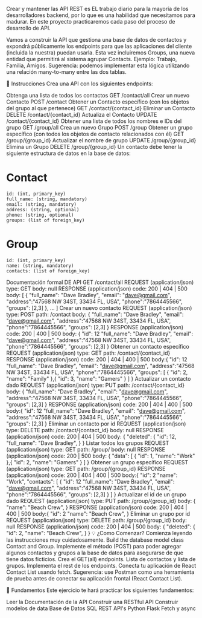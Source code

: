 Crear y mantener las API REST es EL trabajo diario para la mayoría de los desarrolladores backend, por lo que es una habilidad que necesitamos para madurar. En este proyecto practicaremos cada paso del proceso de desarrollo de API.

Vamos a construir la API que gestiona una base de datos de contactos y expondrá públicamente los endpoints para que las aplicaciones del cliente (incluida la nuestra) puedan usarla. Esta vez incluiremos Groups, una nueva entidad que permitirá al sistema agrupar Contacts. Ejemplo: Trabajo, Familia, Amigos. Sugerencia: podemos implementar esta lógica utilizando una relación many-to-many entre las dos tablas.

📝 Instrucciones
Crea una API con los siguientes endpoints:

Obtenga una lista de todos los contactos GET /contact/all
Crear un nuevo Contacto POST /contact
Obtener un Contacto específico (con los objetos del grupo al que pertenece) GET /contact/{contact_id}
Eliminar un Contacto DELETE /contact/{contact_id}
Actualiza el Contacto UPDATE /contact/{contact_id}
Obtener una lista de todos los nombres e IDs del grupo GET /group/all
Crea un nuevo Grupo POST /group
Obtener un grupo específico (con todos los objetos de contacto relacionados con él) GET /group/{group_id}
Actualizar el nombre de grupo UPDATE /group/{group_id}
Elimina un Grupo DELETE /group/{group_id}
Un contacto debe tener la siguiente estructura de datos en la base de datos:

# Contact
    id: (int, primary_key)
    full_name: (string, mandatory)
    email: (string, mandatory)
    address: (string, optional)
    phone: (string, optional)
    groups: (list of foreign_key)

# Group
    id: (int, primary_key)
    name: (string, mandatory)
    contacts: (list of foreign_key)
Documentación formal DE API
GET /contact/all
    REQUEST (application/json)
        type: GET
        body: null
    RESPONSE (application/json)
        code: 200 | 404 | 500
        body: [
            {
                "full_name": "Dave Bradley",
                "email": "dave@gmail.com",
                "address":"47568 NW 34ST, 33434 FL, USA",
                "phone":"7864445566",
                "groups": [2,3]
            },
            ...
        ]
Crear un nuevo contacto
    REQUEST (application/json)
        type: POST
        path: /contact
        body: {
            "full_name": "Dave Bradley",
            "email": "dave@gmail.com",
            "address":"47568 NW 34ST, 33434 FL, USA",
            "phone":"7864445566",
            "groups": [2,3]
        }
    RESPONSE (application/json)
        code: 200 | 400 | 500
        body: {
            "id": 12
            "full_name": "Dave Bradley",
            "email": "dave@gmail.com",
            "address":"47568 NW 34ST, 33434 FL, USA",
            "phone":"7864445566",
            "groups": [2,3]
        }
Obtener un contacto específico
    REQUEST (application/json)
        type: GET
        path: /contact/{contact_id}
    RESPONSE (application/json)
        code: 200 | 404 | 400 | 500
        body:{
            "id": 12
            "full_name": "Dave Bradley",
            "email": "dave@gmail.com",
            "address":"47568 NW 34ST, 33434 FL, USA",
            "phone":"7864445566",
            "groups": [
                {
                    "id": 2,
                    "name": "Family"
                },{
                    "id": 3,
                    "name": "Gamers"
                }
             ]
        }
Actualizar un contacto dado
    REQUEST (application/json)
        type: PUT
        path: /contact/{contact_id}
        body: {
            "full_name": "Dave Bradley",
            "email": "dave@gmail.com",
            "address":"47568 NW 34ST, 33434 FL, USA",
            "phone":"7864445566",
            "groups": [2,3]
        }
    RESPONSE (application/json)
        code: 200 | 404 | 400 | 500
        body:{
            "id": 12
            "full_name": "Dave Bradley",
            "email": "dave@gmail.com",
            "address":"47568 NW 34ST, 33434 FL, USA",
            "phone":"7864445566",
            "groups": [2,3]
        }
Eliminar un contacto por id
    REQUEST (application/json)
        type: DELETE
        path: /contact/{contact_id}
        body: null
    RESPONSE (application/json)
        code: 200 | 404 | 500
        body: {
            "deleted": {
                "id": 12,
                "full_name": "Dave Bradley",
            }
        }
Listar todos los grupos
    REQUEST (application/json)
        type: GET
        path: /group/
        body: null
    RESPONSE (application/json)
        code: 200 | 500
        body: {
            "data": [
                {
                    "id": 1,
                    "name": "Work"
                },{
                    "id": 2,
                    "name": "Gamers"
                }
            ]
        }
Obtener un grupo específico
    REQUEST (application/json)
        type: GET
        path: /group/{group_id}
    RESPONSE (application/json)
        code: 200 | 404 | 400 | 500
        body:{
            "id": 2
            "name": "Work",
            "contacts": [
                {
                    "id": 12
                    "full_name": "Dave Bradley",
                    "email": "dave@gmail.com",
                    "address":"47568 NW 34ST, 33434 FL, USA",
                    "phone":"7864445566",
                    "groups": [2,3]
                }
             ]
        }
Actualizar el id de un grupo dado
    REQUEST (application/json)
        type: PUT
        path: /group/{group_id}
        body: {
            "name": "Beach Crew",
        }
    RESPONSE (application/json)
        code: 200 | 404 | 400 | 500
        body:{
            "id": 2
            "name": "Beach Crew",
        }
Eliminar un grupo por id
    REQUEST (application/json)
        type: DELETE
        path: /group/{group_id}
        body: null
    RESPONSE (application/json)
        code: 200 | 404 | 500
        body: {
            "deleted": {
                "id": 2,
                "name": "Beach Crew",
            }
        }
💡 ¿Como Comenzar?
Comienza leyendo las instrucciones muy cuidadosamente.
Build the database model class Contact and Group.
Implemente el método (POST) para poder agregar algunos contactos y grupos a la base de datos para asegurarse de que tiene datos ficticios.
Crea el GET(all) endpoints. Lista de contactos y lista de grupos.
Implementa el rest de los endpoints.
Conecta tu aplicación de React Contact List usando fetch.
Sugerencia: use Postman como una herramienta de prueba antes de conectar su aplicación frontal (React Contact List).

📖 Fundamentos
Este ejercicio te hará practicar los siguientes fundamentos:

Leer la Documentación de la API
Construir una RESTful API
Construir modelos de data
Base de Datos SQL
REST API's
Python Flask
Fetch y async